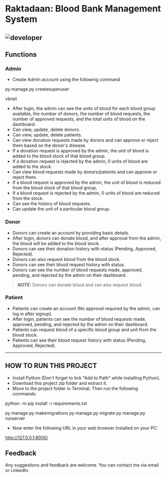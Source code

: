 # Raktadaan: Blood Bank Management System
![developer](https://img.shields.io/badge/Developed%20By%20%3A-Gaurav-red)
---


## Functions

### Admin
- Create Admin account using the following command

py manage.py createsuperuser

vbnet

- After login, the admin can see the units of blood for each blood group available, the number of donors, the number of blood requests, the number of approved requests, and the total units of blood on the dashboard.
- Can view, update, delete donors.
- Can view, update, delete patients.
- Can view donation requests made by donors and can approve or reject them based on the donor's disease.
- If a donation request is approved by the admin, the unit of blood is added to the blood stock of that blood group.
- If a donation request is rejected by the admin, 0 units of blood are added to the stock.
- Can view blood requests made by donors/patients and can approve or reject them.
- If a blood request is approved by the admin, the unit of blood is reduced from the blood stock of that blood group.
- If a blood request is rejected by the admin, 0 units of blood are reduced from the stock.
- Can see the history of blood requests.
- Can update the unit of a particular blood group.

### Donor
- Donors can create an account by providing basic details.
- After login, donors can donate blood, and after approval from the admin, the blood will be added to the blood stock.
- Donors can see their donation history with status (Pending, Approved, Rejected).
- Donors can also request blood from the blood stock.
- Donors can see their blood request history with status.
- Donors can see the number of blood requests made, approved, pending, and rejected by the admin on their dashboard.
> **_NOTE:_**  Donors can donate blood and can also request blood.

### Patient
- Patients can create an account (No approval required by the admin, can log in after signup).
- After login, patients can see the number of blood requests made, approved, pending, and rejected by the admin on their dashboard.
- Patients can request blood of a specific blood group and unit from the blood stock.
- Patients can see their blood request history with status (Pending, Approved, Rejected).

---

## HOW TO RUN THIS PROJECT
- Install Python (Don't forget to tick "Add to Path" while installing Python).
- Download this project zip folder and extract it.
- Move to the project folder in Terminal. Then run the following commands:

python -m pip install -r requirements.txt

py manage.py makemigrations
py manage.py migrate
py manage.py runserver

- Now enter the following URL in your web browser installed on your PC:

http://127.0.0.1:8000/


## Feedback
Any suggestions and feedback are welcome. You can contact me via email or LinkedIn.
